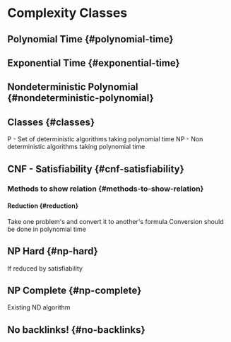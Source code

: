 # Complexity Classes


## Polynomial Time {#polynomial-time}


## Exponential Time {#exponential-time}


## Nondeterministic Polynomial {#nondeterministic-polynomial}


## Classes {#classes}

P - Set of deterministic algorithms taking polynomial time
NP - Non deterministic algorithms taking polynomial time


## CNF - Satisfiability {#cnf-satisfiability}


### Methods to show relation {#methods-to-show-relation}


#### Reduction {#reduction}

Take one problem's and convert it to another's formula
Conversion should be done in polynomial time


## NP Hard {#np-hard}

If reduced by satisfiability


## NP Complete {#np-complete}

Existing ND algorithm


## No backlinks! {#no-backlinks}

